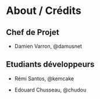 # About / Crédits

## Chef de Projet

  - Damien Varron, @damusnet
  
## Etudiants développeurs

  - Rémi Santos, @kemcake

  - Edouard Chusseau, @chudou
